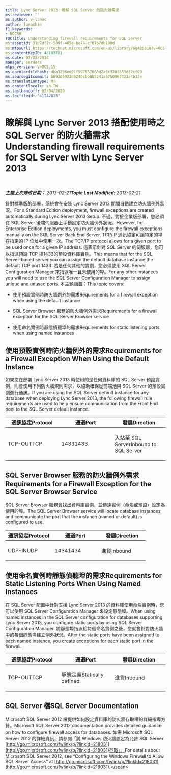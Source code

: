 ```yaml
---
title: Lync Server 2013：瞭解 SQL Server 的防火牆需求
ms.reviewer: ''
ms.author: v-lanac
author: lanachin
f1.keywords:
- NOCSH
TOCTitle: Understanding firewall requirements for SQL Server
ms:assetid: 31d7df2c-589f-465e-be74-cf6767db190d
ms:mtpsurl: https://technet.microsoft.com/en-us/library/Gg425818(v=OCS.15)
ms:contentKeyID: 48183781
ms.date: 07/23/2014
manager: serdars
mtps_version: v=OCS.15
ms.openlocfilehash: dba3296ee01f997857660d2a3f328f663d32cf99
ms.sourcegitcommit: b693d5923d6240cbb865241a5750963423a4b33e
ms.translationtype: MT
ms.contentlocale: zh-TW
ms.lasthandoff: 02/04/2020
ms.locfileid: "41744813"
---
```

<div data-xmlns="http://www.w3.org/1999/xhtml">

<div class="topic" data-xmlns="http://www.w3.org/1999/xhtml" data-msxsl="urn:schemas-microsoft-com:xslt" data-cs="http://msdn.microsoft.com/en-us/">

<div data-asp="http://msdn2.microsoft.com/asp">

# <a name="understanding-firewall-requirements-for-sql-server-with-lync-server-2013"></a><span data-ttu-id="7c628-102">瞭解與 Lync Server 2013 搭配使用時之 SQL Server 的防火牆需求</span><span class="sxs-lookup"><span data-stu-id="7c628-102">Understanding firewall requirements for SQL Server with Lync Server 2013</span></span>

</div>

<div id="mainSection">

<div id="mainBody">

<span> </span>

<span data-ttu-id="7c628-103">_**主題上次修改日期：** 2013-02-21_</span><span class="sxs-lookup"><span data-stu-id="7c628-103">_**Topic Last Modified:** 2013-02-21_</span></span>

<span data-ttu-id="7c628-104">針對標準版的部署，系統會在安裝 Lync Server 2013 期間自動建立防火牆例外狀況。</span><span class="sxs-lookup"><span data-stu-id="7c628-104">For a Standard Edition deployment, firewall exceptions are created automatically during Lync Server 2013 Setup.</span></span> <span data-ttu-id="7c628-105">不過，對於企業版部署，您必須在 SQL Server 後端伺服器上手動設定防火牆例外狀況。</span><span class="sxs-lookup"><span data-stu-id="7c628-105">However, for Enterprise Edition deployments, you must configure the firewall exceptions manually on the SQL Server Back End Server.</span></span> <span data-ttu-id="7c628-106">TCP/IP 通訊協定可讓特定的埠在指定的 IP 位址中使用一次。</span><span class="sxs-lookup"><span data-stu-id="7c628-106">The TCP/IP protocol allows for a given port to be used once for a given IP address.</span></span> <span data-ttu-id="7c628-107">這表示針對 SQL Server 的伺服器，您可以指派預設 TCP 埠1433的預設資料庫實例。</span><span class="sxs-lookup"><span data-stu-id="7c628-107">This means that for the SQL Server-based server you can assign the default database instance the default TCP port 1433.</span></span> <span data-ttu-id="7c628-108">若是任何其他的實例，您必須使用 SQL Server Configuration Manager 來指派唯一且未使用的埠。</span><span class="sxs-lookup"><span data-stu-id="7c628-108">For any other instances you will need to use the SQL Server Configuration Manager to assign unique and unused ports.</span></span> <span data-ttu-id="7c628-109">本主題涵蓋：</span><span class="sxs-lookup"><span data-stu-id="7c628-109">This topic covers:</span></span>

  - <span data-ttu-id="7c628-110">使用預設實例時防火牆例外的需求</span><span class="sxs-lookup"><span data-stu-id="7c628-110">Requirements for a firewall exception when using the default instance</span></span>

  - <span data-ttu-id="7c628-111">SQL Server Browser 服務的防火牆例外需求</span><span class="sxs-lookup"><span data-stu-id="7c628-111">Requirements for a firewall exception for the SQL Server Browser service</span></span>

  - <span data-ttu-id="7c628-112">使用命名實例時靜態偵聽埠的需求</span><span class="sxs-lookup"><span data-stu-id="7c628-112">Requirements for static listening ports when using named instances</span></span>

<div>

## <a name="requirements-for-a-firewall-exception-when-using-the-default-instance"></a><span data-ttu-id="7c628-113">使用預設實例時防火牆例外的需求</span><span class="sxs-lookup"><span data-stu-id="7c628-113">Requirements for a Firewall Exception When Using the Default Instance</span></span>

<span data-ttu-id="7c628-114">如果您在部署 Lync Server 2013 時使用的是任何資料庫的 SQL Server 預設實例，則會使用下列防火牆規則需求，以協助確保從前端池與 SQL Server 的預設實例進行通訊。</span><span class="sxs-lookup"><span data-stu-id="7c628-114">If you are using the SQL Server default instance for any database when deploying Lync Server 2013, the following firewall rule requirements are used to help ensure communication from the Front End pool to the SQL Server default instance.</span></span>


<table>
<colgroup>
<col style="width: 33%" />
<col style="width: 33%" />
<col style="width: 33%" />
</colgroup>
<thead>
<tr class="header">
<th><span data-ttu-id="7c628-115">通訊協定</span><span class="sxs-lookup"><span data-stu-id="7c628-115">Protocol</span></span></th>
<th><span data-ttu-id="7c628-116">通道</span><span class="sxs-lookup"><span data-stu-id="7c628-116">Port</span></span></th>
<th><span data-ttu-id="7c628-117">發展</span><span class="sxs-lookup"><span data-stu-id="7c628-117">Direction</span></span></th>
</tr>
</thead>
<tbody>
<tr class="odd">
<td><p><span data-ttu-id="7c628-118">TCP-OUT</span><span class="sxs-lookup"><span data-stu-id="7c628-118">TCP</span></span></p></td>
<td><p><span data-ttu-id="7c628-119">1433</span><span class="sxs-lookup"><span data-stu-id="7c628-119">1433</span></span></p></td>
<td><p><span data-ttu-id="7c628-120">入站至 SQL Server</span><span class="sxs-lookup"><span data-stu-id="7c628-120">Inbound to SQL Server</span></span></p></td>
</tr>
</tbody>
</table>


</div>

<div>

## <a name="requirements-for-a-firewall-exception-for-the-sql-server-browser-service"></a><span data-ttu-id="7c628-121">SQL Server Browser 服務的防火牆例外需求</span><span class="sxs-lookup"><span data-stu-id="7c628-121">Requirements for a Firewall Exception for the SQL Server Browser Service</span></span>

<span data-ttu-id="7c628-122">SQL Server Browser 服務會找出資料庫實例，並傳達實例（命名或預設）設定為使用的埠。</span><span class="sxs-lookup"><span data-stu-id="7c628-122">The SQL Server Browser service will locate database instances and communicate the port that the instance (named or default) is configured to use.</span></span>


<table>
<colgroup>
<col style="width: 33%" />
<col style="width: 33%" />
<col style="width: 33%" />
</colgroup>
<thead>
<tr class="header">
<th><span data-ttu-id="7c628-123">通訊協定</span><span class="sxs-lookup"><span data-stu-id="7c628-123">Protocol</span></span></th>
<th><span data-ttu-id="7c628-124">通道</span><span class="sxs-lookup"><span data-stu-id="7c628-124">Port</span></span></th>
<th><span data-ttu-id="7c628-125">發展</span><span class="sxs-lookup"><span data-stu-id="7c628-125">Direction</span></span></th>
</tr>
</thead>
<tbody>
<tr class="odd">
<td><p><span data-ttu-id="7c628-126">UDP-IN</span><span class="sxs-lookup"><span data-stu-id="7c628-126">UDP</span></span></p></td>
<td><p><span data-ttu-id="7c628-127">1434</span><span class="sxs-lookup"><span data-stu-id="7c628-127">1434</span></span></p></td>
<td><p><span data-ttu-id="7c628-128">進貨</span><span class="sxs-lookup"><span data-stu-id="7c628-128">Inbound</span></span></p></td>
</tr>
</tbody>
</table>


</div>

<div>

## <a name="requirements-for-static-listening-ports-when-using-named-instances"></a><span data-ttu-id="7c628-129">使用命名實例時靜態偵聽埠的需求</span><span class="sxs-lookup"><span data-stu-id="7c628-129">Requirements for Static Listening Ports When Using Named Instances</span></span>

<span data-ttu-id="7c628-130">在 SQL Server 配置中針對支援 Lync Server 2013 的資料庫使用命名實例時，您可以使用 SQL Server Configuration Manager 來設定靜態埠。</span><span class="sxs-lookup"><span data-stu-id="7c628-130">When using named instances in the SQL Server configuration for databases supporting Lync Server 2013, you configure static ports by using SQL Server Configuration Manager.</span></span> <span data-ttu-id="7c628-131">將靜態埠指派給每個命名實例之後，您就會針對防火牆中的每個靜態埠建立例外狀況。</span><span class="sxs-lookup"><span data-stu-id="7c628-131">After the static ports have been assigned to each named instance, you create exceptions for each static port in the firewall.</span></span>


<table>
<colgroup>
<col style="width: 33%" />
<col style="width: 33%" />
<col style="width: 33%" />
</colgroup>
<thead>
<tr class="header">
<th><span data-ttu-id="7c628-132">通訊協定</span><span class="sxs-lookup"><span data-stu-id="7c628-132">Protocol</span></span></th>
<th><span data-ttu-id="7c628-133">通道</span><span class="sxs-lookup"><span data-stu-id="7c628-133">Port</span></span></th>
<th><span data-ttu-id="7c628-134">發展</span><span class="sxs-lookup"><span data-stu-id="7c628-134">Direction</span></span></th>
</tr>
</thead>
<tbody>
<tr class="odd">
<td><p><span data-ttu-id="7c628-135">TCP-OUT</span><span class="sxs-lookup"><span data-stu-id="7c628-135">TCP</span></span></p></td>
<td><p><span data-ttu-id="7c628-136">靜態定義</span><span class="sxs-lookup"><span data-stu-id="7c628-136">Statically defined</span></span></p></td>
<td><p><span data-ttu-id="7c628-137">進貨</span><span class="sxs-lookup"><span data-stu-id="7c628-137">Inbound</span></span></p></td>
</tr>
</tbody>
</table>


</div>

<div>

## <a name="sql-server-documentation"></a><span data-ttu-id="7c628-138">SQL Server 檔</span><span class="sxs-lookup"><span data-stu-id="7c628-138">SQL Server Documentation</span></span>

<span data-ttu-id="7c628-139">Microsoft SQL Server 2012 檔提供如何設定資料庫的防火牆存取權的詳細指導方針。</span><span class="sxs-lookup"><span data-stu-id="7c628-139">Microsoft SQL Server 2012 documentation provides detailed guidance on how to configure firewall access for databases.</span></span> <span data-ttu-id="7c628-140">如需 Microsoft SQL Server 2012 的詳細資訊，請參閱「將 Windows 防火牆設定為允許 SQL Server [http://go.microsoft.com/fwlink/p/?linkId=218031](http://go.microsoft.com/fwlink/p/?linkid=218031)存取」。</span><span class="sxs-lookup"><span data-stu-id="7c628-140">For details about Microsoft SQL Server 2012, see “Configuring the Windows Firewall to Allow SQL Server Access” at [http://go.microsoft.com/fwlink/p/?linkId=218031](http://go.microsoft.com/fwlink/p/?linkid=218031).</span></span>

</div>

</div>

<span> </span>

</div>

</div>

</div>


